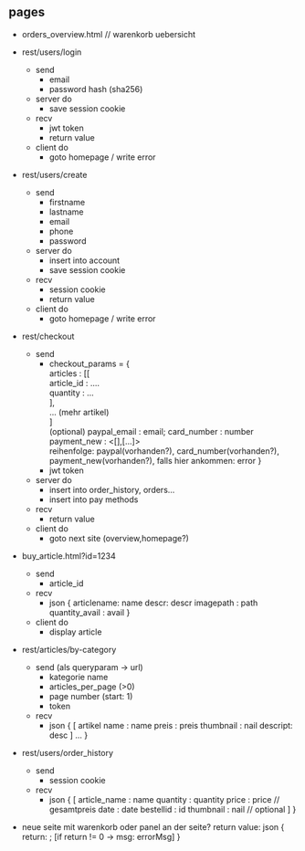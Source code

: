 ## pages
- orders_overview.html // warenkorb uebersicht
- rest/users/login
  - send
    - email  
    - password hash (sha256)  
  - server do
    - save session cookie
  - recv
    - jwt token
    - return value
  - client do
    - goto homepage / write error
- rest/users/create
  - send
    - firstname
    - lastname
    - email
    - phone
    - password
  - server do
    - insert into account
    - save session cookie
  - recv
    - session cookie
    - return value
  - client do
    - goto homepage / write error
- rest/checkout
  - send
    - checkout_params =  {  
        articles : [[  
                      article_id : ....  
                      quantity : ...  
                    ],  
                    ... (mehr artikel)  
                    ]  
        (optional) paypal_email : email; card_number : number  
        payment_new : <[],[...]>  
        reihenfolge: paypal(vorhanden?), card_number(vorhanden?), payment_new(vorhanden?), falls hier ankommen: error
      }  
    - jwt token
  - server do
    - insert into order_history, orders...
    - insert into pay methods
  - recv
    - return value
  - client do
    - goto next site (overview,homepage?)
- buy_article.html?id=1234
  - send
    - article_id
  - recv
    - json {
        articlename: name
        descr: descr
        imagepath : path
        quantity_avail : avail
      }
  - client do
    - display article
- rest/articles/by-category
  - send (als queryparam -> url)
    - kategorie name
    - articles_per_page (>0)
    - page number (start: 1)
    - token
  - recv
    - json {
        [
          artikel name : name
          preis : preis
          thumbnail : nail
          descript: desc
         ]
         ...
      }
- rest/users/order_history
  - send
    - session cookie
  - recv
    - json {
        [
          article_name : name
          quantity : quantity
          price : price // gesamtpreis
          date : date
          bestellid : id
          thumbnail : nail // optional
        ]
      }


- neue seite mit warenkorb oder panel an der seite?
return value: json { return: <number>; [if return != 0 -> msg: errorMsg] }
